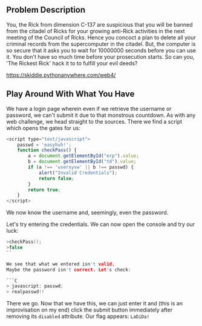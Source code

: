 ## Problem Description

You, the Rick from dimension C-137 are suspicious that you will be banned from the citadel of Ricks for your growing anti-Rick activities in the next meeting of the Council of Ricks. Hence you concoct a plan to delete all your criminal records from the supercomputer in the citadel. But, the computer is so secure that it asks you to wait for 10000000 seconds before you can use it. You don't have so much time before your prosecution starts. So can you, 'The Rickest Rick' hack it to to fulfill your evil deeds?

https://skiddie.pythonanywhere.com/web4/

## Play Around With What You Have

We have a login page wherein even if we retrieve the username or password, we can't submit it due to that monstrous countdown.
As with any web challenge, we head straight to the sources. There we find a script which opens the gates for us:

```javascript
<script type="text/javascript">
	passwd = 'easyhuh!';
	function checkPass() {
		a = document.getElementById("erp").value;
		b = document.getElementById("td").value;
		if (a !== 'userxyvw' || b !== passwd) {
			alert("Invalid Credentials");
			return false;
		}
		return true;
	}
</script>
```

We now know the username and, seemingly, even the password. 

Let's try entering the credentials. We can now open the console and try our luck:

```C
>checkPass();
>false
``

We see that what we entered isn't valid. 
Maybe the password isn't correct. Let's check:

```C
> javascript: passwd;
> realpasswd!!
```

There we go. 
Now that we have this, we can just enter it and (this is an improvisation on my end) click the submit button immediately after removing its `disabled` attribute.
Our flag appears: `LaDiDa!`

